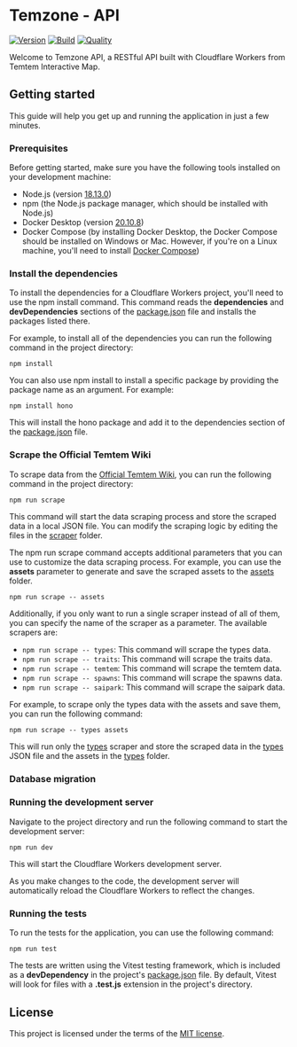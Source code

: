 # Temzone - API

[![Version](https://img.shields.io/github/package-json/v/Temtem-Interactive-Map/Temzone-API)](https://github.com/Temtem-Interactive-Map/Temzone-API)
[![Build](https://img.shields.io/github/actions/workflow/status/Temtem-Interactive-Map/Temzone-API/main.yml?branch=main)](https://github.com/Temtem-Interactive-Map/Temzone-API/actions/workflows/main.yml)
[![Quality](https://img.shields.io/codefactor/grade/github/Temtem-Interactive-Map/Temzone-API)](https://www.codefactor.io/repository/github/temtem-interactive-map/temzone-api)

Welcome to Temzone API, a RESTful API built with Cloudflare Workers from Temtem Interactive Map.

## Getting started

This guide will help you get up and running the application in just a few minutes.

### Prerequisites

Before getting started, make sure you have the following tools installed on your development machine:

- Node.js (version [18.13.0](https://nodejs.org/es/download))
- npm (the Node.js package manager, which should be installed with Node.js)
- Docker Desktop (version [20.10.8](https://docs.docker.com/get-docker))
- Docker Compose (by installing Docker Desktop, the Docker Compose should be installed on Windows or Mac. However, if you're on a Linux machine, you'll need to install [Docker Compose](https://docs.docker.com/compose/install))

### Install the dependencies

To install the dependencies for a Cloudflare Workers project, you'll need to use the npm install command. This command reads the **dependencies** and **devDependencies** sections of the [package.json](https://github.com/Temtem-Interactive-Map/Temzone-API/blob/main/package.json) file and installs the packages listed there.

For example, to install all of the dependencies you can run the following command in the project directory:

```
npm install
```

You can also use npm install to install a specific package by providing the package name as an argument. For example:

```
npm install hono
```

This will install the hono package and add it to the dependencies section of the [package.json](https://github.com/Temtem-Interactive-Map/Temzone-API/blob/main/package.json) file.

### Scrape the Official Temtem Wiki

To scrape data from the [Official Temtem Wiki](https://temtem.wiki.gg/wiki/Temtem_Wiki), you can run the following command in the project directory:

```
npm run scrape
```

This command will start the data scraping process and store the scraped data in a local JSON file. You can modify the scraping logic by editing the files in the [scraper](https://github.com/Temtem-Interactive-Map/Temzone-API/tree/main/scraper) folder.

The npm run scrape command accepts additional parameters that you can use to customize the data scraping process. For example, you can use the **assets** parameter to generate and save the scraped assets to the [assets](https://github.com/Temtem-Interactive-Map/Temzone-API/tree/main/assets) folder.

```
npm run scrape -- assets
```

Additionally, if you only want to run a single scraper instead of all of them, you can specify the name of the scraper as a parameter. The available scrapers are:

- `npm run scrape -- types`: This command will scrape the types data.
- `npm run scrape -- traits`: This command will scrape the traits data.
- `npm run scrape -- temtem`: This command will scrape the temtem data.
- `npm run scrape -- spawns`: This command will scrape the spawns data.
- `npm run scrape -- saipark`: This command will scrape the saipark data.

For example, to scrape only the types data with the assets and save them, you can run the following command:

```
npm run scrape -- types assets
```

This will run only the [types](https://github.com/Temtem-Interactive-Map/Temzone-API/blob/main/scraper/types.js) scraper and store the scraped data in the [types](https://github.com/Temtem-Interactive-Map/Temzone-API/blob/main/database/types.json) JSON file and the assets in the [types](https://github.com/Temtem-Interactive-Map/Temzone-API/tree/main/assets/static/types) folder.

### Database migration

### Running the development server

Navigate to the project directory and run the following command to start the development server:

```
npm run dev
```

This will start the Cloudflare Workers development server.

As you make changes to the code, the development server will automatically reload the Cloudflare Workers to reflect the changes.

### Running the tests

To run the tests for the application, you can use the following command:

```
npm run test
```

The tests are written using the Vitest testing framework, which is included as a **devDependency** in the project's [package.json](https://github.com/Temtem-Interactive-Map/Temzone-API/blob/main/package.json) file. By default, Vitest will look for files with a **.test.js** extension in the project's directory.

## License

This project is licensed under the terms of the [MIT license](https://github.com/Temtem-Interactive-Map/Temzone-API/blob/main/LICENSE).
